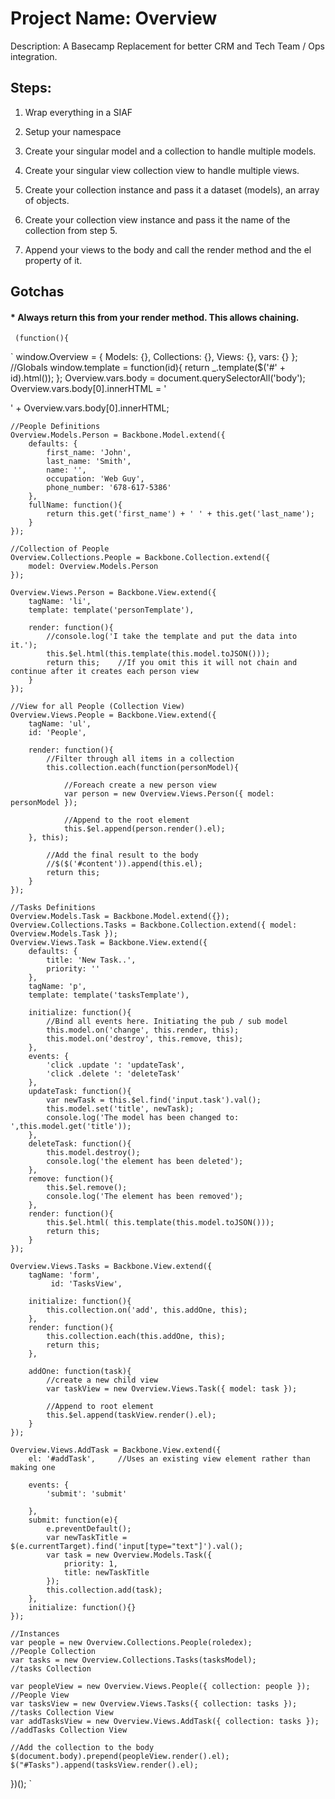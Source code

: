 Project Name: Overview
====================================================================================================================
Description: A Basecamp Replacement for better CRM and Tech Team / Ops integration.

Steps:
---------------------------------------------------------------------------------------------------------------------

1. Wrap everything in a SIAF
2. Setup your namespace
3. Create your singular model and a collection to handle multiple models.
4. Create your singular view collection view to handle multiple views.
 
5. Create your collection instance and pass it a dataset (models), an array of objects.
6. Create your collection view instance and pass it the name of the collection from step 5.
7. Append your views to the body and call the render method and the el property of it.
 
Gotchas
---------------------------------------------------------------------------------------------------------------------
#### * Always return this from your render method. This allows chaining.

     (function(){
`	window.Overview = {
		Models: {},
		Collections: {},
		Views: {},
		vars: {}
	};
	//Globals
	window.template = function(id){
		return _.template($('#' + id).html());
	};
	Overview.vars.body = document.querySelectorAll('body');
	Overview.vars.body[0].innerHTML = '<div id="content"></div>' + Overview.vars.body[0].innerHTML;
	

	//People Definitions
	Overview.Models.Person = Backbone.Model.extend({
		defaults: {
			first_name: 'John',
			last_name: 'Smith',
			name: '',
			occupation: 'Web Guy',
			phone_number: '678-617-5386'
		},
		fullName: function(){
			return this.get('first_name') + ' ' + this.get('last_name');
		}
	}); 

	//Collection of People
	Overview.Collections.People = Backbone.Collection.extend({
		model: Overview.Models.Person
	});

	Overview.Views.Person = Backbone.View.extend({
		tagName: 'li',
		template: template('personTemplate'),

		render: function(){
			//console.log('I take the template and put the data into it.');
			this.$el.html(this.template(this.model.toJSON()));
			return this;	//If you omit this it will not chain and continue after it creates each person view
		}	
	}); 

	//View for all People (Collection View)
	Overview.Views.People = Backbone.View.extend({
		tagName: 'ul',
		id: 'People',

		render: function(){
			//Filter through all items in a collection
			this.collection.each(function(personModel){
			
				//Foreach create a new person view 	
				var person = new Overview.Views.Person({ model: personModel });

				//Append to the root element
				this.$el.append(person.render().el);
		}, this);

			//Add the final result to the body
			//$($('#content')).append(this.el);
			return this;
		}
	});

	//Tasks Definitions
	Overview.Models.Task = Backbone.Model.extend({});
	Overview.Collections.Tasks = Backbone.Collection.extend({ model: Overview.Models.Task });
	Overview.Views.Task = Backbone.View.extend({
		defaults: {
			title: 'New Task..',
			priority: ''
		},
		tagName: 'p',
		template: template('tasksTemplate'),

		initialize: function(){
			//Bind all events here. Initiating the pub / sub model
			this.model.on('change', this.render, this);
			this.model.on('destroy', this.remove, this);
		},
		events: {
			'click .update ': 'updateTask',
			'click .delete ': 'deleteTask'
		},
		updateTask: function(){
			var newTask = this.$el.find('input.task').val();
			this.model.set('title', newTask);
			console.log('The model has been changed to: ',this.model.get('title'));
		},
		deleteTask: function(){
			this.model.destroy();
			console.log('the element has been deleted');
		},
		remove: function(){
			this.$el.remove();
			console.log('The element has been removed');
		},
		render: function(){
			this.$el.html( this.template(this.model.toJSON()));
			return this;
		}
	});

	Overview.Views.Tasks = Backbone.View.extend({
		tagName: 'form',
			 id: 'TasksView',

		initialize: function(){
			this.collection.on('add', this.addOne, this);
		},
		render: function(){
			this.collection.each(this.addOne, this);
			return this;
		},

		addOne: function(task){	
			//create a new child view
			var taskView = new Overview.Views.Task({ model: task });

			//Append to root element
			this.$el.append(taskView.render().el);
		}
	});

	Overview.Views.AddTask = Backbone.View.extend({
		el: '#addTask',		//Uses an existing view element rather than making one

		events: {
			'submit': 'submit'

		},
		submit: function(e){
			e.preventDefault();
			var newTaskTitle = $(e.currentTarget).find('input[type="text"]').val();
			var task = new Overview.Models.Task({ 
				priority: 1,
				title: newTaskTitle
			});
			this.collection.add(task);
		},
		initialize: function(){}
	});
		
	//Instances
	var people = new Overview.Collections.People(roledex);								//People Collection
	var tasks = new Overview.Collections.Tasks(tasksModel);								//tasks Collection
	
	var	peopleView = new Overview.Views.People({ collection: people });					//People View
	var tasksView = new Overview.Views.Tasks({ collection: tasks });					//tasks Collection View
	var addTasksView = new Overview.Views.AddTask({ collection: tasks });				//addTasks Collection View

	//Add the collection to the body	
	$(document.body).prepend(peopleView.render().el);
	$("#Tasks").append(tasksView.render().el);

})();
`